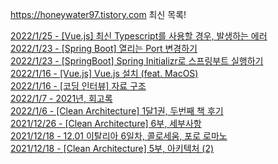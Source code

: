https://honeywater97.tistory.com 최신 목록! 

[2022/1/25 - [Vue.js] 최신 Typescript를 사용할 경우, 발생하는 에러](https://honeywater97.tistory.com/258) <br>
[2022/1/23 - [Spring Boot] 열리는 Port 변경하기](https://honeywater97.tistory.com/257) <br>
[2022/1/23 - [SpringBoot] Spring Initializr로 스프링부트 실행하기](https://honeywater97.tistory.com/256) <br>
[2022/1/16 - [Vue.js] Vue.js 설치 (feat. MacOS)](https://honeywater97.tistory.com/255) <br>
[2022/1/16 - [코딩 인터뷰] 자료 구조](https://honeywater97.tistory.com/254) <br>
[2022/1/7 - 2021년, 회고록](https://honeywater97.tistory.com/253) <br>
[2022/1/6 - [Clean Architecture] 1달1권, 두번째 책 후기](https://honeywater97.tistory.com/252) <br>
[2021/12/26 - [Clean Architecture] 6부, 세부사항](https://honeywater97.tistory.com/251) <br>
[2021/12/18 - 12.01 이탈리아 6일차, 콜로세움, 포로 로마노](https://honeywater97.tistory.com/250) <br>
[2021/12/18 - [Clean Architecture] 5부, 아키텍처 (2)](https://honeywater97.tistory.com/248) <br>
